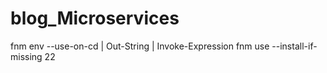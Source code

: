 # blog_Microservices

fnm env --use-on-cd | Out-String | Invoke-Expression
fnm use --install-if-missing 22
